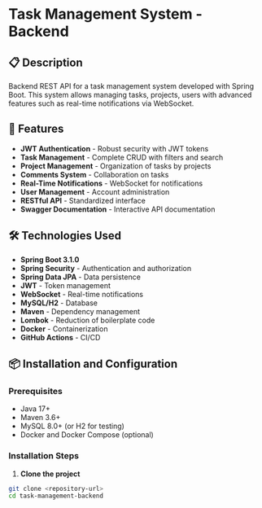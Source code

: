 # Task Management System - Backend

## 📋 Description

Backend REST API for a task management system developed with Spring Boot. This system allows managing tasks, projects, users with advanced features such as real-time notifications via WebSocket.

## 🚀 Features

- **JWT Authentication** - Robust security with JWT tokens
- **Task Management** - Complete CRUD with filters and search
- **Project Management** - Organization of tasks by projects
- **Comments System** - Collaboration on tasks
- **Real-Time Notifications** - WebSocket for notifications
- **User Management** - Account administration
- **RESTful API** - Standardized interface
- **Swagger Documentation** - Interactive API documentation

## 🛠️ Technologies Used

- **Spring Boot 3.1.0**
- **Spring Security** - Authentication and authorization
- **Spring Data JPA** - Data persistence
- **JWT** - Token management
- **WebSocket** - Real-time notifications
- **MySQL/H2** - Database
- **Maven** - Dependency management
- **Lombok** - Reduction of boilerplate code
- **Docker** - Containerization
- **GitHub Actions** - CI/CD

## 📦 Installation and Configuration

### Prerequisites
- Java 17+
- Maven 3.6+
- MySQL 8.0+ (or H2 for testing)
- Docker and Docker Compose (optional)

### Installation Steps

1. **Clone the project**
```bash
git clone <repository-url>
cd task-management-backend